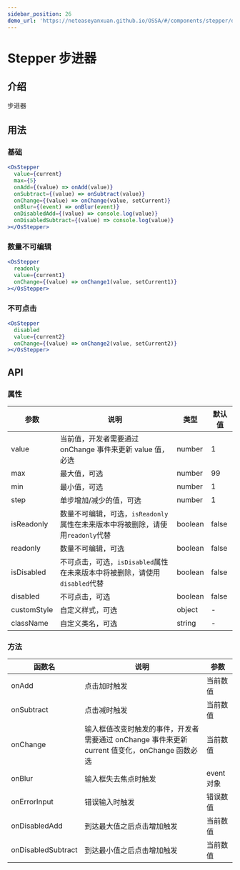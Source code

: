 ```yaml
---
sidebar_position: 26
demo_url: 'https://neteaseyanxuan.github.io/OSSA/#/components/stepper/demo/index'
---
```


# Stepper 步进器

## 介绍
步进器

## 用法
### 基础
```jsx
<OsStepper
  value={current}
  max={5}
  onAdd={(value) => onAdd(value)}
  onSubtract={(value) => onSubtract(value)}
  onChange={(value) => onChange(value, setCurrent)}
  onBlur={(event) => onBlur(event)}
  onDisabledAdd={(value) => console.log(value)}
  onDisabledSubtract={(value) => console.log(value)}
></OsStepper>
```
### 数量不可编辑
```jsx
<OsStepper
  readonly
  value={current1}
  onChange={(value) => onChange1(value, setCurrent1)}
></OsStepper>
```
### 不可点击
```jsx
<OsStepper
  disabled
  value={current2}
  onChange={(value) => onChange2(value, setCurrent2)}
></OsStepper>
```



## API
### 属性
|参数|说明|类型|默认值|
|------|------|------|------|
|value|当前值，开发者需要通过 onChange 事件来更新 value 值，必选|number|1|
|max|最大值，可选|number|99|
|min|最小值，可选|number|1|
|step|单步增加/减少的值，可选|number|1|
|isReadonly|数量不可编辑，可选，`isReadonly`属性在未来版本中将被删除，请使用`readonly`代替|boolean|false|
|readonly|数量不可编辑，可选|boolean|false|
|isDisabled|不可点击，可选，`isDisabled`属性在未来版本中将被删除，请使用`disabled`代替|boolean|false|
|disabled|不可点击，可选|boolean|false|
|customStyle|自定义样式，可选|object|-|
|className|自定义类名，可选|string|-|


### 方法
|函数名|说明|参数|
|------|------|------|
|onAdd|点击加时触发|当前数值|
|onSubtract|点击减时触发|当前数值|
|onChange|输入框值改变时触发的事件，开发者需要通过 onChange 事件来更新 current 值变化，onChange 函数必选|当前数值|
|onBlur|输入框失去焦点时触发|event对象|
|onErrorInput|错误输入时触发|错误数值|
|onDisabledAdd|到达最大值之后点击增加触发|当前数值|
|onDisabledSubtract|到达最小值之后点击增加触发|当前数值|

